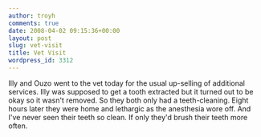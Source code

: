 ```yaml
---
author: troyh
comments: true
date: 2008-04-02 09:15:36+00:00
layout: post
slug: vet-visit
title: Vet Visit
wordpress_id: 3312
---
```


Illy and Ouzo went to the vet today for the usual up-selling of additional services. Illy was supposed to get a tooth extracted but it turned out to be okay so it wasn't removed. So they both only had a teeth-cleaning. Eight hours later they were home and lethargic as the anesthesia wore off. And I've never seen their teeth so clean. If only they'd brush their teeth more often.
